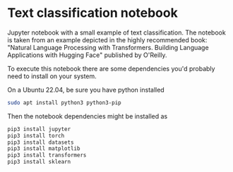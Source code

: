 # Text classification notebook
Jupyter notebook with a small example of text classification. 
The notebook is taken from an example depicted in the highly recommended book: "Natural Language Processing with Transformers. Building Language Applications with Hugging Face" published by O'Reilly. 

To execute this notebook there are some dependencies you'd probably need to install on your system. 

On a Ubuntu 22.04, be sure you have python installed

```bash
sudo apt install python3 python3-pip
```

Then the notebook dependencies might be installed as

```bash
pip3 install jupyter
pip3 install torch
pip3 install datasets
pip3 install matplotlib
pip3 install transformers
pip3 install sklearn
```


